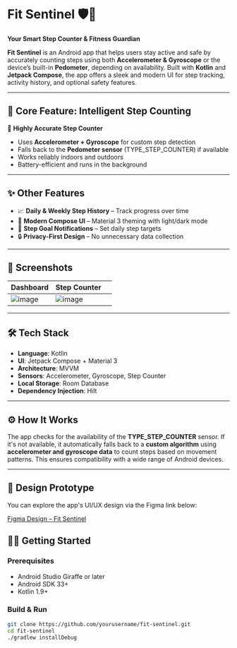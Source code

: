# Fit Sentinel 🛡️👟

**Your Smart Step Counter & Fitness Guardian**

**Fit Sentinel** is an Android app that helps users stay active and safe by accurately counting steps using both **Accelerometer & Gyroscope** or the device’s built-in **Pedometer**, depending on availability. Built with **Kotlin** and **Jetpack Compose**, the app offers a sleek and modern UI for step tracking, activity history, and optional safety features.

---

## 🚶 Core Feature: Intelligent Step Counting

🎯 **Highly Accurate Step Counter**

* Uses **Accelerometer + Gyroscope** for custom step detection
* Falls back to the **Pedometer sensor** (TYPE\_STEP\_COUNTER) if available
* Works reliably indoors and outdoors
* Battery-efficient and runs in the background

---

## ✨ Other Features

* 📈 **Daily & Weekly Step History** – Track progress over time
* 🎨 **Modern Compose UI** – Material 3 theming with light/dark mode
* 🔢 **Step Goal Notifications** – Set daily step targets
* 🔒 **Privacy-First Design** – No unnecessary data collection

---

## 📱 Screenshots

| Dashboard | Step Counter |   |
| --------- | ------------ | - |
| ![image](https://github.com/user-attachments/assets/7a445e88-dc12-4130-bc89-4196642e7f06) | ![image](https://github.com/user-attachments/assets/7a445e88-dc12-4130-bc89-4196642e7f06) |   |

---

## 🛠️ Tech Stack

* **Language**: Kotlin
* **UI**: Jetpack Compose + Material 3
* **Architecture**: MVVM
* **Sensors**: Accelerometer, Gyroscope, Step Counter
* **Local Storage**: Room Database
* **Dependency Injection**: Hilt

---

## ⚙️ How It Works

The app checks for the availability of the **TYPE\_STEP\_COUNTER** sensor. If it's not available, it automatically falls back to a **custom algorithm** using **accelerometer and gyroscope data** to count steps based on movement patterns. This ensures compatibility with a wide range of Android devices.

---

## 🎨 Design Prototype

You can explore the app's UI/UX design via the Figma link below:

[Figma Design – Fit Sentinel](https://www.figma.com/design/qUijDQn22xHJLTJfBfKqB1/Step-Counter-App?m=auto&t=yJ0TrjmIM2SKAmTA-6)

## 🧑‍💻 Getting Started

### Prerequisites

* Android Studio Giraffe or later
* Android SDK 33+
* Kotlin 1.9+

### Build & Run

```bash
git clone https://github.com/yourusername/fit-sentinel.git
cd fit-sentinel
./gradlew installDebug
```
